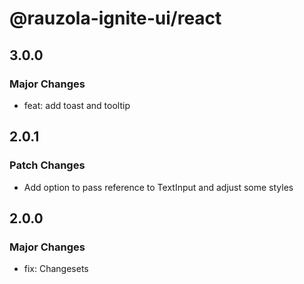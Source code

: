 # @rauzola-ignite-ui/react

## 3.0.0

### Major Changes

- feat: add toast and tooltip

## 2.0.1

### Patch Changes

- Add option to pass reference to TextInput and adjust some styles

## 2.0.0

### Major Changes

- fix: Changesets
